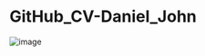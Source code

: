 # GitHub_CV-Daniel_John

![image](https://github.com/djohn06/GitHub_CV-Daniel_John/assets/124444624/d348e952-fb9c-4b82-bfad-13e89596fb6b)
